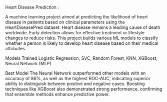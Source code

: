 Heart Disease Prediction :

A machine learning project aimed at predicting the likelihood of heart disease in patients based on clinical parameters using the HeartDiseasePred dataset.
Heart disease remains a leading cause of death worldwide. Early detection allows for effective treatment or lifestyle changes to reduce risks. 
This project builds various ML models to classify whether a person is likely to develop heart disease based on their medical attributes.

Models Trained
Logistic Regression, SVC, Random Forest, KNN, XGBoost, Neural Network (MLP)

Best Model
The Neural Network outperformed other models with an accuracy of 88%, as well as the highest ROC-AUC, indicating superior ability to distinguish between positive and negative cases.
Boosting techniques like XGBoost also demonstrated strong performance, confirming that ensemble methods enhance predictive power.
